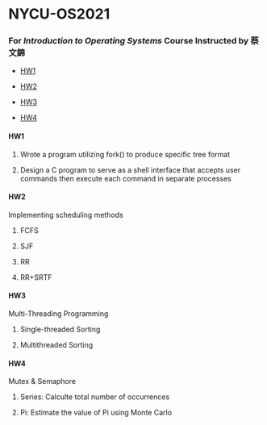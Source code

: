 # NYCU-OS2021

### For *Introduction to Operating Systems* Course Instructed by 蔡文錦

- [HW1](#HW1)

- [HW2](#HW2)

- [HW3](#HW3)

- [HW4](#HW4)

#### HW1

1. Wrote a program utilizing fork() to produce specific tree format

2. Design a C program to serve as a shell interface that accepts user commands then execute each command in separate processes

#### HW2

Implementing scheduling methods

1. FCFS

2. SJF

3. RR

4. RR+SRTF

#### HW3

Multi-Threading Programming

1. Single-threaded Sorting

2. Multithreaded Sorting

#### HW4

Mutex & Semaphore

1. Series: Calculte total number of occurrences

2. Pi: Estimate the value of Pi using Monte Carlo


